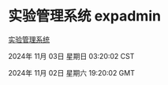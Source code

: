 # 实验管理系统 expadmin
[实验管理系统](http://219.139.197.74:56808/expadmin-782313d2-e1b1-4ea7-932e-3a55e6a1a4d0/)

2024年 11月 03日 星期日 03:20:02 CST

2024年 11月 02日 星期六 19:20:02 GMT
